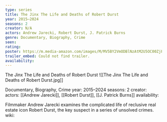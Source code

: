 ```yaml
---
type: series
title: The Jinx The Life and Deaths of Robert Durst
year: 2015–2024
seasons: 2
creator: N/A
actors: Andrew Jarecki, Robert Durst, J. Patrick Burns
genre: Documentary, Biography, Crime
seen:
rating: 
poster: https://m.media-amazon.com/images/M/MV5BY2VmODBlNzAtM2U5OC00ZjFiLThkY2UtZTYxMjA4M2FlN2EwXkEyXkFqcGdeQXVyMTM1NjM2ODg1._V1_SX300.jpg
trailer_embed: Could not find trailer.
availability:
---
```

The Jinx The Life and Deaths of Robert Durst
![[The Jinx The Life and Deaths of Robert Durst.jpg]]

Documentary, Biography, Crime
year: 2015–2024
seasons: 2
creator: 
actors: [[Andrew Jarecki]], [[Robert Durst]], [[J. Patrick Burns]]
availability:

Filmmaker Andrew Jarecki examines the complicated life of reclusive real estate icon Robert Durst, the key suspect in a series of unsolved crimes.
wiki: 


